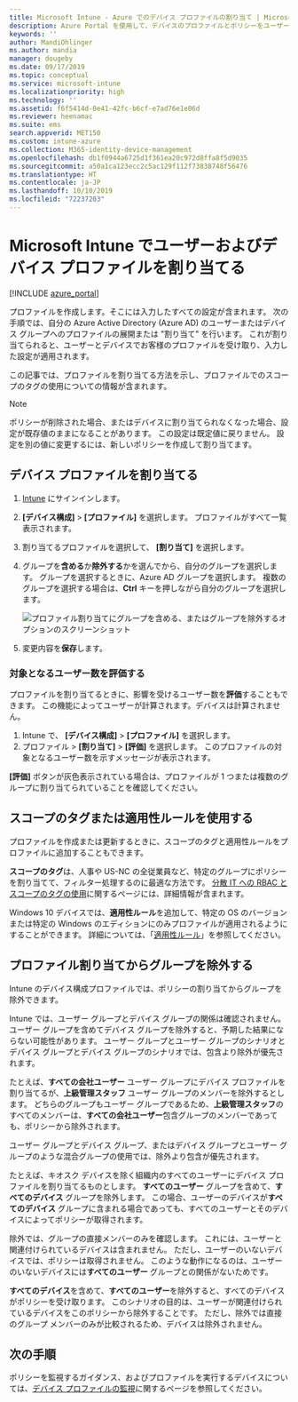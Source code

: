 ```yaml
---
title: Microsoft Intune - Azure でのデバイス プロファイルの割り当て | Microsoft Docs
description: Azure Portal を使用して、デバイスのプロファイルとポリシーをユーザーとデバイスに割り当てます。 Microsoft Intune でプロファイル割り当てからグループを除外する方法について学習します。
keywords: ''
author: MandiOhlinger
ms.author: mandia
manager: dougeby
ms.date: 09/17/2019
ms.topic: conceptual
ms.service: microsoft-intune
ms.localizationpriority: high
ms.technology: ''
ms.assetid: f6f5414d-0e41-42fc-b6cf-e7ad76e1e06d
ms.reviewer: heenamac
ms.suite: ems
search.appverid: MET150
ms.custom: intune-azure
ms.collection: M365-identity-device-management
ms.openlocfilehash: db1f0944a6725d1f361ea20c972d8ffa8f5d9035
ms.sourcegitcommit: a50a1ca123ecc2c5ac129f112f73838748f56476
ms.translationtype: HT
ms.contentlocale: ja-JP
ms.lasthandoff: 10/10/2019
ms.locfileid: "72237203"
---
```

# <a name="assign-user-and-device-profiles-in-microsoft-intune"></a>Microsoft Intune でユーザーおよびデバイス プロファイルを割り当てる

[!INCLUDE [azure_portal](../includes/azure_portal.md)]

プロファイルを作成します。そこには入力したすべての設定が含まれます。 次の手順では、自分の Azure Active Directory (Azure AD) のユーザーまたはデバイス グループへのプロファイルの展開または "割り当て" を行います。 これが割り当てられると、ユーザーとデバイスでお客様のプロファイルを受け取り、入力した設定が適用されます。

この記事では、プロファイルを割り当てる方法を示し、プロファイルでのスコープのタグの使用についての情報が含まれます。

> [!NOTE]  
> ポリシーが削除された場合、またはデバイスに割り当てられなくなった場合、設定が既存値のままになることがあります。 この設定は既定値に戻りません。 設定を別の値に変更するには、新しいポリシーを作成して割り当てます。

## <a name="assign-a-device-profile"></a>デバイス プロファイルを割り当てる

1. [Intune](https://go.microsoft.com/fwlink/?linkid=2090973) にサインインします。
2. **[デバイス構成]**  >  **[プロファイル]** を選択します。 プロファイルがすべて一覧表示されます。
3. 割り当てるプロファイルを選択して、 **[割り当て]** を選択します。
4. グループを**含める**か**除外する**かを選んでから、自分のグループを選択します。 グループを選択するときに、Azure AD グループを選択します。 複数のグループを選択する場合は、**Ctrl** キーを押しながら自分のグループを選択します。

    ![プロファイル割り当てにグループを含める、またはグループを除外するオプションのスクリーンショット](./media/device-profile-assign/group-include-exclude.png)

5. 変更内容を**保存**します。

### <a name="evaluate-how-many-users-are-targeted"></a>対象となるユーザー数を評価する

プロファイルを割り当てるときに、影響を受けるユーザー数を**評価**することもできます。 この機能によってユーザーが計算されます。デバイスは計算されません。

1. Intune で、 **[デバイス構成]**  >  **[プロファイル]** を選択します。
2. プロファイル > **[割り当て]**  >  **[評価]** を選択します。 このプロファイルの対象となるユーザー数を示すメッセージが表示されます。

**[評価]** ボタンが灰色表示されている場合は、プロファイルが 1 つまたは複数のグループに割り当てられていることを確認してください。

## <a name="use-scope-tags-or-applicability-rules"></a>スコープのタグまたは適用性ルールを使用する

プロファイルを作成または更新するときに、スコープのタグと適用性ルールをプロファイルに追加することもできます。

**スコープのタグ**は、人事や US-NC の全従業員など、特定のグループにポリシーを割り当てて、フィルター処理するのに最適な方法です。 [分散 IT への RBAC とスコープのタグの使用](../fundamentals/scope-tags.md)に関するページには、詳細情報が含まれます。

Windows 10 デバイスでは、**適用性ルール**を追加して、特定の OS のバージョンまたは特定の Windows のエディションにのみプロファイルが適用されるようにすることができます。 詳細については、「[適用性ルール](device-profile-create.md#applicability-rules)」を参照してください。

## <a name="exclude-groups-from-a-profile-assignment"></a>プロファイル割り当てからグループを除外する

Intune のデバイス構成プロファイルでは、ポリシーの割り当てからグループを除外できます。

Intune では、ユーザー グループとデバイス グループの関係は確認されません。 ユーザー グループを含めてデバイス グループを除外すると、予期した結果にならない可能性があります。 ユーザー グループとユーザー グループのシナリオとデバイス グループとデバイス グループのシナリオでは、包含より除外が優先されます。

たとえば、**すべての会社ユーザー** ユーザー グループにデバイス プロファイルを割り当てるが、**上級管理スタッフ** ユーザー グループのメンバーを除外するとします。 どちらのグループもユーザー グループであるため、**上級管理スタッフ**のすべてのメンバーは、**すべての会社ユーザー**包含グループのメンバーであっても、ポリシーから除外されます。

ユーザー グループとデバイス グループ、またはデバイス グループとユーザー グループのような混合グループの使用では、除外より包含が優先されます。

たとえば、キオスク デバイスを除く組織内のすべてのユーザーにデバイス プロファイルを割り当てるものとします。 **すべてのユーザー** グループを含めて、**すべてのデバイス** グループを除外します。 この場合、ユーザーのデバイスが**すべてのデバイス** グループに含まれる場合であっても、すべてのユーザーとそのデバイスによってポリシーが取得されます。

除外では、グループの直接メンバーのみを確認します。 これには、ユーザーと関連付けられているデバイスは含まれません。 ただし、ユーザーのいないデバイスでは、ポリシーは取得されません。 このような動作になるのは、ユーザーのいないデバイスには**すべてのユーザー** グループとの関係がないためです。

**すべてのデバイス**を含めて、**すべてのユーザー**を除外すると、すべてのデバイスがポリシーを受け取ります。 このシナリオの目的は、ユーザーが関連付けられているデバイスをこのポリシーから除外することです。 ただし、除外では直接のグループ メンバーのみが比較されるため、デバイスは除外されません。

## <a name="next-steps"></a>次の手順

ポリシーを監視するガイダンス、およびプロファイルを実行するデバイスについては、[デバイス プロファイルの監視](device-profile-monitor.md)に関するページを参照してください。
